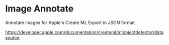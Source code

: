 # Image Annotate

Annotate images for Apple's Create ML
Export in JSON format

https://developer.apple.com/documentation/createml/mlobjectdetector/datasource
